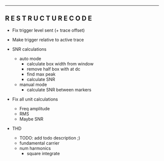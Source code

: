 -----------------------------------------------
R E S T R U C T U R E   C O D E
-----------------------------------------------

- Fix trigger level sent (+ trace offset)
- Make trigger relative to active trace

- SNR calculations
    - auto mode
        - calculate box width from window
        - remove half box with at dc
        - find max peak
        - calculate SNR
    - manual mode
        - calculate SNR between markers

- Fix all unit calculations
    - Freq amplitude
    - RMS
    - Maybe SNR

- THD
    - TODO: add todo description ;)
    - fundamental carrier
    - num harmonics
        - square integrate